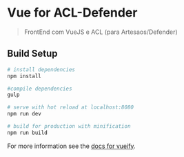 # Vue for ACL-Defender

> FrontEnd com VueJS e ACL (para Artesaos/Defender)

## Build Setup

``` bash
# install dependencies
npm install

#compile dependencies
gulp

# serve with hot reload at localhost:8080
npm run dev

# build for production with minification
npm run build
```

For more information see the [docs for vueify](https://github.com/vuejs/vueify).
